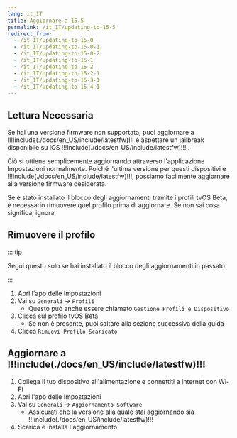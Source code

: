 ```yaml
---
lang: it_IT
title: Aggiornare a 15.5
permalink: /it_IT/updating-to-15-5
redirect_from:
  - /it_IT/updating-to-15-0
  - /it_IT/updating-to-15-0-1
  - /it_IT/updating-to-15-0-2
  - /it_IT/updating-to-15-1
  - /it_IT/updating-to-15-2
  - /it_IT/updating-to-15-2-1
  - /it_IT/updating-to-15-3-1
  - /it_IT/updating-to-15-4-1
---
```


## Lettura Necessaria

Se hai una versione firmware non supportata, puoi aggiornare a !!!!include(./docs/en_US/include/latestfw)!!! e aspettare un jailbreak disponibile su iOS !!!include(./docs/en_US/include/latestfw)!!! .

Ciò si ottiene semplicemente aggiornando attraverso l'applicazione Impostazioni normalmente. Poiché l'ultima versione per questi dispositivi è !!!include(./docs/en_US/include/latestfw)!!!, possiamo facilmente aggiornare alla versione firmware desiderata.

Se è stato installato il blocco degli aggiornamenti tramite i profili tvOS Beta, è necessario rimuovere quel profilo prima di aggiornare. Se non sai cosa significa, ignora.

## Rimuovere il profilo

::: tip

Segui questo solo se hai installato il blocco degli aggiornamenti in passato.

:::

1. Apri l'app delle Impostazioni
1. Vai su `Generali` -> `Profili`
    - Questo può anche essere chiamato `Gestione Profili e Dispositivo`
1. Clicca sul profilo tvOS Beta
    - Se non è presente, puoi saltare alla sezione successiva della guida
1. Clicca `Rimuovi Profilo Scaricato`

## Aggiornare a !!!include(./docs/en_US/include/latestfw)!!!

1. Collega il tuo dispositivo all'alimentazione e connettiti a Internet con Wi-Fi
1. Apri l'app delle Impostazioni
1. Vai su `Generali` -> `Aggiornamento Software`
    - Assicurati che la versione alla quale stai aggiornando sia !!!include(./docs/en_US/include/latestfw)!!!
1. Scarica e installa l'aggiornamento